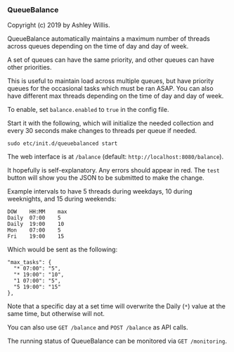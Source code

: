 ### QueueBalance

Copyright (c) 2019 by Ashley Willis.

QueueBalance automatically maintains a maximum number of threads across queues
depending on the time of day and day of week.

A set of queues can have the same priority, and other queues can have other
priorities.

This is useful to maintain load across multiple queues, but have priority
queues for the occasional tasks which must be ran ASAP.  You can also have
different max threads depending on the time of day and day of week.

To enable, set `balance.enabled` to `true` in the config file.

Start it with the following, which will initialize the needed collection and
every 30 seconds make changes to threads per queue if needed.

    sudo etc/init.d/queuebalanced start

The web interface is at `/balance` (default: `http://localhost:8080/balance`).

It hopefully is self-explanatory. Any errors should appear in red.
The `test` button will show you the JSON to be submitted to make the change.

Example intervals to have 5 threads during weekdays, 10 during weeknights, and
15 during weekends:

    DOW    HH:MM    max
    Daily  07:00    5
    Daily  19:00    10
    Mon    07:00    5
    Fri    19:00    15

Which would be sent as the following:

    "max_tasks": {
      "* 07:00": "5",
      "* 19:00": "10",
      "1 07:00": "5",
      "5 19:00": "15"
    },

Note that a specific day at a set time will overwrite the Daily (`*`) value at
the same time, but otherwise will not.

You can also use `GET /balance` and `POST /balance` as API calls.

The running status of QueueBalance can be monitored via `GET /monitoring`.

